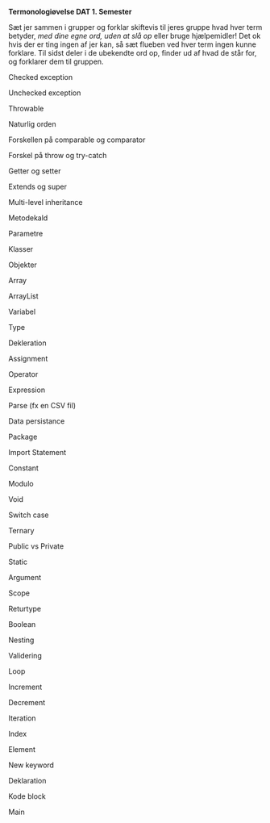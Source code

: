 **Termonologiøvelse DAT 1\. Semester**

Sæt jer sammen i grupper og forklar skiftevis til jeres gruppe hvad hver term betyder, *med dine egne ord, uden at slå op* eller bruge hjælpemidler! Det ok hvis der er ting ingen af jer kan, så sæt flueben ved hver term ingen kunne forklare. Til sidst deler i de ubekendte ord op, finder ud af hvad de står for, og forklarer dem til gruppen.

Checked exception

Unchecked exception

Throwable

Naturlig orden

Forskellen på comparable og comparator

Forskel på throw og try\-catch

Getter og setter

Extends og super

Multi\-level inheritance

Metodekald

Parametre

Klasser

Objekter

Array

ArrayList

Variabel

Type

Dekleration

Assignment

Operator

Expression

Parse (fx en CSV fil)

Data persistance

Package

Import Statement

Constant

Modulo

Void

Switch case

Ternary

Public vs Private

Static

Argument

Scope

Returtype

Boolean

Nesting

Validering

Loop

Increment

Decrement

Iteration

Index

Element

New keyword

Deklaration

Kode block

Main